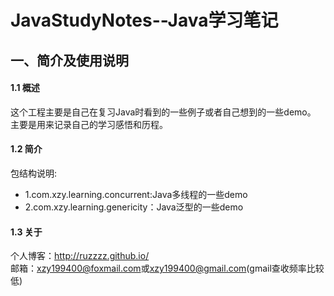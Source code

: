 # JavaStudyNotes--Java学习笔记

## 一、简介及使用说明
#### 1.1 概述
这个工程主要是自己在复习Java时看到的一些例子或者自己想到的一些demo。<br>
主要是用来记录自己的学习感悟和历程。

#### 1.2 简介
包结构说明:<br>
- 1.com.xzy.learning.concurrent:Java多线程的一些demo<br>
- 2.com.xzy.learning.genericity：Java泛型的一些demo<br>

#### 1.3 关于
个人博客：<http://ruzzzz.github.io/><br>
邮箱：<xzy199400@foxmail.com>或<xzy199400@gmail.com>(gmail查收频率比较低)